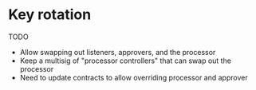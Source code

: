 # Key rotation

TODO

* Allow swapping out listeners, approvers, and the processor
* Keep a multisig of "processor controllers" that can swap out the processor
* Need to update contracts to allow overriding processor and approver
